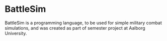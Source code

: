 # BattleSim

BattleSim is a programming language, to be used for simple military combat simulations, and was created as part of semester project at Aalborg University.
